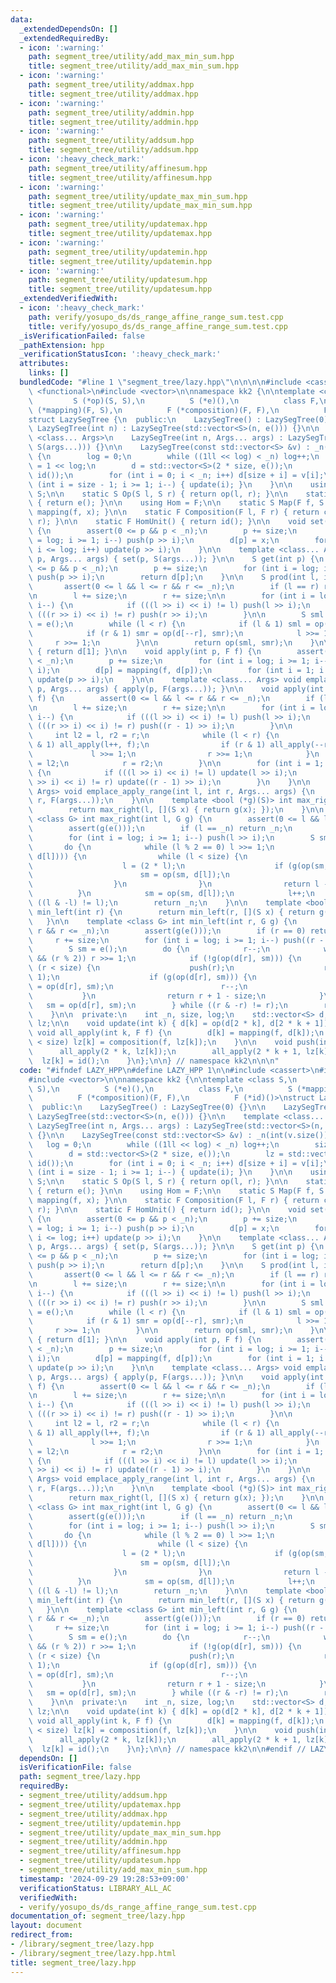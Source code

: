 ```yaml
---
data:
  _extendedDependsOn: []
  _extendedRequiredBy:
  - icon: ':warning:'
    path: segment_tree/utility/add_max_min_sum.hpp
    title: segment_tree/utility/add_max_min_sum.hpp
  - icon: ':warning:'
    path: segment_tree/utility/addmax.hpp
    title: segment_tree/utility/addmax.hpp
  - icon: ':warning:'
    path: segment_tree/utility/addmin.hpp
    title: segment_tree/utility/addmin.hpp
  - icon: ':warning:'
    path: segment_tree/utility/addsum.hpp
    title: segment_tree/utility/addsum.hpp
  - icon: ':heavy_check_mark:'
    path: segment_tree/utility/affinesum.hpp
    title: segment_tree/utility/affinesum.hpp
  - icon: ':warning:'
    path: segment_tree/utility/update_max_min_sum.hpp
    title: segment_tree/utility/update_max_min_sum.hpp
  - icon: ':warning:'
    path: segment_tree/utility/updatemax.hpp
    title: segment_tree/utility/updatemax.hpp
  - icon: ':warning:'
    path: segment_tree/utility/updatemin.hpp
    title: segment_tree/utility/updatemin.hpp
  - icon: ':warning:'
    path: segment_tree/utility/updatesum.hpp
    title: segment_tree/utility/updatesum.hpp
  _extendedVerifiedWith:
  - icon: ':heavy_check_mark:'
    path: verify/yosupo_ds/ds_range_affine_range_sum.test.cpp
    title: verify/yosupo_ds/ds_range_affine_range_sum.test.cpp
  _isVerificationFailed: false
  _pathExtension: hpp
  _verificationStatusIcon: ':heavy_check_mark:'
  attributes:
    links: []
  bundledCode: "#line 1 \"segment_tree/lazy.hpp\"\n\n\n\n#include <cassert>\n#include\
    \ <functional>\n#include <vector>\n\nnamespace kk2 {\n\ntemplate <class S,\n \
    \         S (*op)(S, S),\n          S (*e)(),\n          class F,\n          S\
    \ (*mapping)(F, S),\n          F (*composition)(F, F),\n          F (*id)()>\n\
    struct LazySegTree {\n  public:\n    LazySegTree() : LazySegTree(0) {}\n\n   \
    \ LazySegTree(int n) : LazySegTree(std::vector<S>(n, e())) {}\n\n    template\
    \ <class... Args>\n    LazySegTree(int n, Args... args) : LazySegTree(std::vector<S>(n,\
    \ S(args...))) {}\n\n    LazySegTree(const std::vector<S> &v) : _n(int(v.size()))\
    \ {\n        log = 0;\n        while ((1ll << log) < _n) log++;\n        size\
    \ = 1 << log;\n        d = std::vector<S>(2 * size, e());\n        lz = std::vector<F>(size,\
    \ id());\n        for (int i = 0; i < _n; i++) d[size + i] = v[i];\n        for\
    \ (int i = size - 1; i >= 1; i--) { update(i); }\n    }\n\n    using Monoid =\
    \ S;\n\n    static S Op(S l, S r) { return op(l, r); }\n\n    static S MonoidUnit()\
    \ { return e(); }\n\n    using Hom = F;\n\n    static S Map(F f, S x) { return\
    \ mapping(f, x); }\n\n    static F Composition(F l, F r) { return composition(l,\
    \ r); }\n\n    static F HomUnit() { return id(); }\n\n    void set(int p, S x)\
    \ {\n        assert(0 <= p && p < _n);\n        p += size;\n        for (int i\
    \ = log; i >= 1; i--) push(p >> i);\n        d[p] = x;\n        for (int i = 1;\
    \ i <= log; i++) update(p >> i);\n    }\n\n    template <class... Args> void emplace_set(int\
    \ p, Args... args) { set(p, S(args...)); }\n\n    S get(int p) {\n        assert(0\
    \ <= p && p < _n);\n        p += size;\n        for (int i = log; i >= 1; i--)\
    \ push(p >> i);\n        return d[p];\n    }\n\n    S prod(int l, int r) {\n \
    \       assert(0 <= l && l <= r && r <= _n);\n        if (l == r) return e();\n\
    \n        l += size;\n        r += size;\n\n        for (int i = log; i >= 1;\
    \ i--) {\n            if (((l >> i) << i) != l) push(l >> i);\n            if\
    \ (((r >> i) << i) != r) push(r >> i);\n        }\n\n        S sml = e(), smr\
    \ = e();\n        while (l < r) {\n            if (l & 1) sml = op(sml, d[l++]);\n\
    \            if (r & 1) smr = op(d[--r], smr);\n            l >>= 1;\n       \
    \     r >>= 1;\n        }\n\n        return op(sml, smr);\n    }\n\n    S all_prod()\
    \ { return d[1]; }\n\n    void apply(int p, F f) {\n        assert(0 <= p && p\
    \ < _n);\n        p += size;\n        for (int i = log; i >= 1; i--) push(p >>\
    \ i);\n        d[p] = mapping(f, d[p]);\n        for (int i = 1; i <= log; i++)\
    \ update(p >> i);\n    }\n\n    template <class... Args> void emplace_apply_point(int\
    \ p, Args... args) { apply(p, F(args...)); }\n\n    void apply(int l, int r, F\
    \ f) {\n        assert(0 <= l && l <= r && r <= _n);\n        if (l == r) return;\n\
    \n        l += size;\n        r += size;\n\n        for (int i = log; i >= 1;\
    \ i--) {\n            if (((l >> i) << i) != l) push(l >> i);\n            if\
    \ (((r >> i) << i) != r) push((r - 1) >> i);\n        }\n\n        {\n       \
    \     int l2 = l, r2 = r;\n            while (l < r) {\n                if (l\
    \ & 1) all_apply(l++, f);\n                if (r & 1) all_apply(--r, f);\n   \
    \             l >>= 1;\n                r >>= 1;\n            }\n            l\
    \ = l2;\n            r = r2;\n        }\n\n        for (int i = 1; i <= log; i++)\
    \ {\n            if (((l >> i) << i) != l) update(l >> i);\n            if (((r\
    \ >> i) << i) != r) update((r - 1) >> i);\n        }\n    }\n\n    template <class...\
    \ Args> void emplace_apply_range(int l, int r, Args... args) {\n        apply(l,\
    \ r, F(args...));\n    }\n\n    template <bool (*g)(S)> int max_right(int l) {\n\
    \        return max_right(l, [](S x) { return g(x); });\n    }\n\n    template\
    \ <class G> int max_right(int l, G g) {\n        assert(0 <= l && l <= _n);\n\
    \        assert(g(e()));\n        if (l == _n) return _n;\n        l += size;\n\
    \        for (int i = log; i >= 1; i--) push(l >> i);\n        S sm = e();\n \
    \       do {\n            while (l % 2 == 0) l >>= 1;\n            if (!g(op(sm,\
    \ d[l]))) {\n                while (l < size) {\n                    push(l);\n\
    \                    l = (2 * l);\n                    if (g(op(sm, d[l]))) {\n\
    \                        sm = op(sm, d[l]);\n                        l++;\n  \
    \                  }\n                }\n                return l - size;\n  \
    \          }\n            sm = op(sm, d[l]);\n            l++;\n        } while\
    \ ((l & -l) != l);\n        return _n;\n    }\n\n    template <bool (*g)(S)> int\
    \ min_left(int r) {\n        return min_left(r, [](S x) { return g(x); });\n \
    \   }\n\n    template <class G> int min_left(int r, G g) {\n        assert(0 <=\
    \ r && r <= _n);\n        assert(g(e()));\n        if (r == 0) return 0;\n   \
    \     r += size;\n        for (int i = log; i >= 1; i--) push((r - 1) >> i);\n\
    \        S sm = e();\n        do {\n            r--;\n            while (r > 1\
    \ && (r % 2)) r >>= 1;\n            if (!g(op(d[r], sm))) {\n                while\
    \ (r < size) {\n                    push(r);\n                    r = (2 * r +\
    \ 1);\n                    if (g(op(d[r], sm))) {\n                        sm\
    \ = op(d[r], sm);\n                        r--;\n                    }\n     \
    \           }\n                return r + 1 - size;\n            }\n         \
    \   sm = op(d[r], sm);\n        } while ((r & -r) != r);\n        return 0;\n\
    \    }\n\n  private:\n    int _n, size, log;\n    std::vector<S> d;\n    std::vector<F>\
    \ lz;\n\n    void update(int k) { d[k] = op(d[2 * k], d[2 * k + 1]); }\n\n   \
    \ void all_apply(int k, F f) {\n        d[k] = mapping(f, d[k]);\n        if (k\
    \ < size) lz[k] = composition(f, lz[k]);\n    }\n\n    void push(int k) {\n  \
    \      all_apply(2 * k, lz[k]);\n        all_apply(2 * k + 1, lz[k]);\n      \
    \  lz[k] = id();\n    }\n};\n\n} // namespace kk2\n\n\n"
  code: "#ifndef LAZY_HPP\n#define LAZY_HPP 1\n\n#include <cassert>\n#include <functional>\n\
    #include <vector>\n\nnamespace kk2 {\n\ntemplate <class S,\n          S (*op)(S,\
    \ S),\n          S (*e)(),\n          class F,\n          S (*mapping)(F, S),\n\
    \          F (*composition)(F, F),\n          F (*id)()>\nstruct LazySegTree {\n\
    \  public:\n    LazySegTree() : LazySegTree(0) {}\n\n    LazySegTree(int n) :\
    \ LazySegTree(std::vector<S>(n, e())) {}\n\n    template <class... Args>\n   \
    \ LazySegTree(int n, Args... args) : LazySegTree(std::vector<S>(n, S(args...)))\
    \ {}\n\n    LazySegTree(const std::vector<S> &v) : _n(int(v.size())) {\n     \
    \   log = 0;\n        while ((1ll << log) < _n) log++;\n        size = 1 << log;\n\
    \        d = std::vector<S>(2 * size, e());\n        lz = std::vector<F>(size,\
    \ id());\n        for (int i = 0; i < _n; i++) d[size + i] = v[i];\n        for\
    \ (int i = size - 1; i >= 1; i--) { update(i); }\n    }\n\n    using Monoid =\
    \ S;\n\n    static S Op(S l, S r) { return op(l, r); }\n\n    static S MonoidUnit()\
    \ { return e(); }\n\n    using Hom = F;\n\n    static S Map(F f, S x) { return\
    \ mapping(f, x); }\n\n    static F Composition(F l, F r) { return composition(l,\
    \ r); }\n\n    static F HomUnit() { return id(); }\n\n    void set(int p, S x)\
    \ {\n        assert(0 <= p && p < _n);\n        p += size;\n        for (int i\
    \ = log; i >= 1; i--) push(p >> i);\n        d[p] = x;\n        for (int i = 1;\
    \ i <= log; i++) update(p >> i);\n    }\n\n    template <class... Args> void emplace_set(int\
    \ p, Args... args) { set(p, S(args...)); }\n\n    S get(int p) {\n        assert(0\
    \ <= p && p < _n);\n        p += size;\n        for (int i = log; i >= 1; i--)\
    \ push(p >> i);\n        return d[p];\n    }\n\n    S prod(int l, int r) {\n \
    \       assert(0 <= l && l <= r && r <= _n);\n        if (l == r) return e();\n\
    \n        l += size;\n        r += size;\n\n        for (int i = log; i >= 1;\
    \ i--) {\n            if (((l >> i) << i) != l) push(l >> i);\n            if\
    \ (((r >> i) << i) != r) push(r >> i);\n        }\n\n        S sml = e(), smr\
    \ = e();\n        while (l < r) {\n            if (l & 1) sml = op(sml, d[l++]);\n\
    \            if (r & 1) smr = op(d[--r], smr);\n            l >>= 1;\n       \
    \     r >>= 1;\n        }\n\n        return op(sml, smr);\n    }\n\n    S all_prod()\
    \ { return d[1]; }\n\n    void apply(int p, F f) {\n        assert(0 <= p && p\
    \ < _n);\n        p += size;\n        for (int i = log; i >= 1; i--) push(p >>\
    \ i);\n        d[p] = mapping(f, d[p]);\n        for (int i = 1; i <= log; i++)\
    \ update(p >> i);\n    }\n\n    template <class... Args> void emplace_apply_point(int\
    \ p, Args... args) { apply(p, F(args...)); }\n\n    void apply(int l, int r, F\
    \ f) {\n        assert(0 <= l && l <= r && r <= _n);\n        if (l == r) return;\n\
    \n        l += size;\n        r += size;\n\n        for (int i = log; i >= 1;\
    \ i--) {\n            if (((l >> i) << i) != l) push(l >> i);\n            if\
    \ (((r >> i) << i) != r) push((r - 1) >> i);\n        }\n\n        {\n       \
    \     int l2 = l, r2 = r;\n            while (l < r) {\n                if (l\
    \ & 1) all_apply(l++, f);\n                if (r & 1) all_apply(--r, f);\n   \
    \             l >>= 1;\n                r >>= 1;\n            }\n            l\
    \ = l2;\n            r = r2;\n        }\n\n        for (int i = 1; i <= log; i++)\
    \ {\n            if (((l >> i) << i) != l) update(l >> i);\n            if (((r\
    \ >> i) << i) != r) update((r - 1) >> i);\n        }\n    }\n\n    template <class...\
    \ Args> void emplace_apply_range(int l, int r, Args... args) {\n        apply(l,\
    \ r, F(args...));\n    }\n\n    template <bool (*g)(S)> int max_right(int l) {\n\
    \        return max_right(l, [](S x) { return g(x); });\n    }\n\n    template\
    \ <class G> int max_right(int l, G g) {\n        assert(0 <= l && l <= _n);\n\
    \        assert(g(e()));\n        if (l == _n) return _n;\n        l += size;\n\
    \        for (int i = log; i >= 1; i--) push(l >> i);\n        S sm = e();\n \
    \       do {\n            while (l % 2 == 0) l >>= 1;\n            if (!g(op(sm,\
    \ d[l]))) {\n                while (l < size) {\n                    push(l);\n\
    \                    l = (2 * l);\n                    if (g(op(sm, d[l]))) {\n\
    \                        sm = op(sm, d[l]);\n                        l++;\n  \
    \                  }\n                }\n                return l - size;\n  \
    \          }\n            sm = op(sm, d[l]);\n            l++;\n        } while\
    \ ((l & -l) != l);\n        return _n;\n    }\n\n    template <bool (*g)(S)> int\
    \ min_left(int r) {\n        return min_left(r, [](S x) { return g(x); });\n \
    \   }\n\n    template <class G> int min_left(int r, G g) {\n        assert(0 <=\
    \ r && r <= _n);\n        assert(g(e()));\n        if (r == 0) return 0;\n   \
    \     r += size;\n        for (int i = log; i >= 1; i--) push((r - 1) >> i);\n\
    \        S sm = e();\n        do {\n            r--;\n            while (r > 1\
    \ && (r % 2)) r >>= 1;\n            if (!g(op(d[r], sm))) {\n                while\
    \ (r < size) {\n                    push(r);\n                    r = (2 * r +\
    \ 1);\n                    if (g(op(d[r], sm))) {\n                        sm\
    \ = op(d[r], sm);\n                        r--;\n                    }\n     \
    \           }\n                return r + 1 - size;\n            }\n         \
    \   sm = op(d[r], sm);\n        } while ((r & -r) != r);\n        return 0;\n\
    \    }\n\n  private:\n    int _n, size, log;\n    std::vector<S> d;\n    std::vector<F>\
    \ lz;\n\n    void update(int k) { d[k] = op(d[2 * k], d[2 * k + 1]); }\n\n   \
    \ void all_apply(int k, F f) {\n        d[k] = mapping(f, d[k]);\n        if (k\
    \ < size) lz[k] = composition(f, lz[k]);\n    }\n\n    void push(int k) {\n  \
    \      all_apply(2 * k, lz[k]);\n        all_apply(2 * k + 1, lz[k]);\n      \
    \  lz[k] = id();\n    }\n};\n\n} // namespace kk2\n\n#endif // LAZY_HPP\n"
  dependsOn: []
  isVerificationFile: false
  path: segment_tree/lazy.hpp
  requiredBy:
  - segment_tree/utility/addsum.hpp
  - segment_tree/utility/updatemax.hpp
  - segment_tree/utility/addmax.hpp
  - segment_tree/utility/updatemin.hpp
  - segment_tree/utility/update_max_min_sum.hpp
  - segment_tree/utility/addmin.hpp
  - segment_tree/utility/affinesum.hpp
  - segment_tree/utility/updatesum.hpp
  - segment_tree/utility/add_max_min_sum.hpp
  timestamp: '2024-09-29 19:28:53+09:00'
  verificationStatus: LIBRARY_ALL_AC
  verifiedWith:
  - verify/yosupo_ds/ds_range_affine_range_sum.test.cpp
documentation_of: segment_tree/lazy.hpp
layout: document
redirect_from:
- /library/segment_tree/lazy.hpp
- /library/segment_tree/lazy.hpp.html
title: segment_tree/lazy.hpp
---
```

